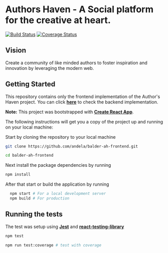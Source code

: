 # Authors Haven - A Social platform for the creative at heart.

[![Build Status](https://travis-ci.org/andela/balder-ah-frontend.svg?branch=staging)](https://travis-ci.org/andela/balder-ah-frontend) [![Coverage Status](https://coveralls.io/repos/github/andela/balder-ah-frontend/badge.svg?branch=staging)](https://coveralls.io/github/andela/balder-ah-frontend?branch=staging)

## Vision

Create a community of like minded authors to foster inspiration and innovation by leveraging the modern web.

## Getting Started

This repository contains only the frontend implementation of the Author's Haven project. You can click **[here](https://github.com/andela/balder-ah-backend)** to check the backend implementation.

**Note:** This project was bootstrapped with **[Create React App](https://github.com/facebook/create-react-app)**.

The following instructions will get you a copy of the project up and running on your local machine:

Start by cloning the repository to your local machine

```bash
git clone https://github.com/andela/balder-ah-frontend.git

cd balder-ah-frontend
```

Next install the package dependencies by running

```bash
npm install
```

After that start or build the application by running

```bash
  npm start # For a local development server
  npm build # For production
```

## Running the tests

The test was setup using **[Jest](https://jestjs.io/en/)** and **[react-testing-library](https://testing-library.com/react)**

```bash
npm test

npm run test:coverage # test with coverage

```
